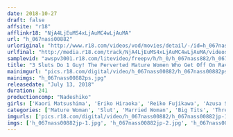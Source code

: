 ```yaml
---
date: 2018-10-27
draft: false
affsite: "r18"
afflinkr18: "NjA4LjEuMS4xLjAuMC4wLjAuMA"
url: "h_067nass00882"
urloriginal: "http://www.r18.com/videos/vod/movies/detail/-/id=h_067nass00882"
urlfinal: "http://media.r18.com/track/NjA4LjEuMS4xLjAuMC4wLjAuMA/videos/vod/movies/detail/-/id=h_067nass00882"
samplevid: "awspv3001.r18.com/litevideo/freepv/h/h_0/h_067nass882/h_067nass882_dmb_w.mp4"
title: "3 Sluts Do 1 Guy! The Perverted Mature Women Who Get Off On Ravaging A Man, Part 2 2"
mainimgurl: "pics.r18.com/digital/video/h_067nass00882/h_067nass00882ps.jpg"
mainimgs: "h_067nass00882ps.jpg"
releasedate: "July 13, 2018"
duration: 241
productioncomp: "Nadeshiko"
girls: ['Kaori Matsushima', 'Eriko Hiraoka', 'Reiko Fujikawa', 'Azusa Serizawa', 'Sayuri Asada', 'Kanako Asaku']
categories: ['Mature Woman', 'Slut', 'Married Woman', 'Big Tits', 'Threesome / Foursome', 'Over 4 Hours', 'Hi-Def']
imgurls: ['pics.r18.com/digital/video/h_067nass00882/h_067nass00882jp-1.jpg', 'pics.r18.com/digital/video/h_067nass00882/h_067nass00882jp-2.jpg', 'pics.r18.com/digital/video/h_067nass00882/h_067nass00882jp-3.jpg', 'pics.r18.com/digital/video/h_067nass00882/h_067nass00882jp-4.jpg', 'pics.r18.com/digital/video/h_067nass00882/h_067nass00882jp-5.jpg', 'pics.r18.com/digital/video/h_067nass00882/h_067nass00882jp-6.jpg', 'pics.r18.com/digital/video/h_067nass00882/h_067nass00882jp-7.jpg', 'pics.r18.com/digital/video/h_067nass00882/h_067nass00882jp-8.jpg', 'pics.r18.com/digital/video/h_067nass00882/h_067nass00882jp-9.jpg', 'pics.r18.com/digital/video/h_067nass00882/h_067nass00882jp-10.jpg', 'pics.r18.com/digital/video/h_067nass00882/h_067nass00882jp-11.jpg', 'pics.r18.com/digital/video/h_067nass00882/h_067nass00882jp-12.jpg', 'pics.r18.com/digital/video/h_067nass00882/h_067nass00882jp-13.jpg', 'pics.r18.com/digital/video/h_067nass00882/h_067nass00882jp-14.jpg', 'pics.r18.com/digital/video/h_067nass00882/h_067nass00882jp-15.jpg', 'pics.r18.com/digital/video/h_067nass00882/h_067nass00882jp-16.jpg', 'pics.r18.com/digital/video/h_067nass00882/h_067nass00882jp-17.jpg', 'pics.r18.com/digital/video/h_067nass00882/h_067nass00882jp-18.jpg']
imgs: ['h_067nass00882jp-1.jpg', 'h_067nass00882jp-2.jpg', 'h_067nass00882jp-3.jpg', 'h_067nass00882jp-4.jpg', 'h_067nass00882jp-5.jpg', 'h_067nass00882jp-6.jpg', 'h_067nass00882jp-7.jpg', 'h_067nass00882jp-8.jpg', 'h_067nass00882jp-9.jpg', 'h_067nass00882jp-10.jpg', 'h_067nass00882jp-11.jpg', 'h_067nass00882jp-12.jpg', 'h_067nass00882jp-13.jpg', 'h_067nass00882jp-14.jpg', 'h_067nass00882jp-15.jpg', 'h_067nass00882jp-16.jpg', 'h_067nass00882jp-17.jpg', 'h_067nass00882jp-18.jpg']
---
```

